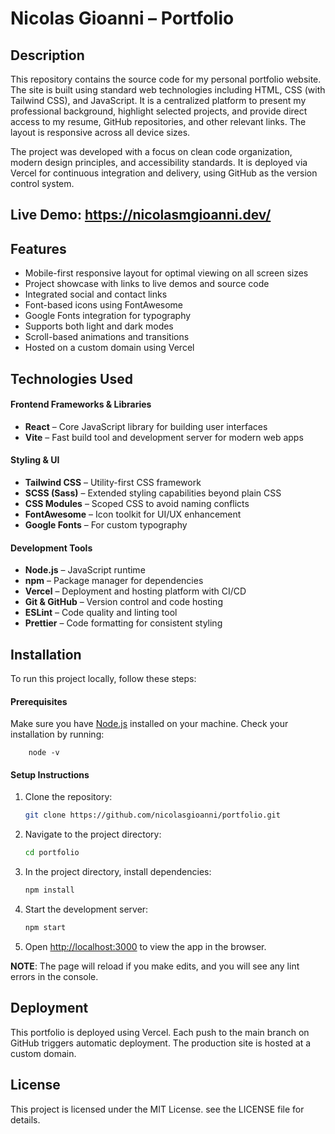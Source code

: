 # Nicolas Gioanni – Portfolio

## Description

This repository contains the source code for my personal portfolio website. The site is built using standard web technologies including HTML, CSS (with Tailwind CSS), and JavaScript. It is a centralized platform to present my professional background, highlight selected projects, and provide direct access to my resume, GitHub repositories, and other relevant links. The layout is responsive across all device sizes.

The project was developed with a focus on clean code organization, modern design principles, and accessibility standards. It is deployed via Vercel for continuous integration and delivery, using GitHub as the version control system.

**Live Demo**: https://nicolasmgioanni.dev/
-----------------------------------------------------
## Features

- Mobile-first responsive layout for optimal viewing on all screen sizes
- Project showcase with links to live demos and source code
- Integrated social and contact links
- Font-based icons using FontAwesome
- Google Fonts integration for typography
- Supports both light and dark modes
- Scroll-based animations and transitions
- Hosted on a custom domain using Vercel



## Technologies Used

#### Frontend Frameworks & Libraries

- **React** – Core JavaScript library for building user interfaces
- **Vite** – Fast build tool and development server for modern web apps

#### Styling & UI

- **Tailwind CSS** – Utility-first CSS framework
- **SCSS (Sass)** – Extended styling capabilities beyond plain CSS
- **CSS Modules** – Scoped CSS to avoid naming conflicts
- **FontAwesome** – Icon toolkit for UI/UX enhancement
- **Google Fonts** – For custom typography

#### Development Tools

- **Node.js** – JavaScript runtime
- **npm** – Package manager for dependencies
- **Vercel** – Deployment and hosting platform with CI/CD
- **Git & GitHub** – Version control and code hosting
- **ESLint** – Code quality and linting tool
- **Prettier** – Code formatting for consistent styling



## Installation

To run this project locally, follow these steps:

#### Prerequisites

Make sure you have [Node.js](https://nodejs.org/) installed on your machine. Check your installation by running:


        node -v


#### Setup Instructions

1. Clone the repository:

    ```bash
    git clone https://github.com/nicolasgioanni/portfolio.git
    ```

2. Navigate to the project directory:

    ```bash
    cd portfolio
    ```

3. In the project directory, install dependencies:

    ```bash
    npm install
    ```

4. Start the development server:

    ```bash
    npm start
    ```

5. Open [http://localhost:3000](http://localhost:3000) to view the app in the browser.

**NOTE**: The page will reload if you make edits, and you will see any lint errors in the console.



## Deployment
This portfolio is deployed using Vercel. Each push to the main branch on GitHub triggers automatic deployment. The production site is hosted at a custom domain.



## License
This project is licensed under the MIT License. see the LICENSE file for details.
